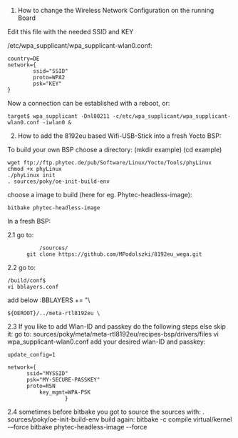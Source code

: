 
1. How to change the Wireless Network Configuration on the running Board
      

Edit this file with the needed SSID and KEY

/etc/wpa_supplicant/wpa_supplicant-wlan0.conf:

	country=DE
	network={
    		ssid="SSID"
    		proto=WPA2
    		psk="KEY"
	}

Now a connection can be established with a reboot, or:

	target$ wpa_supplicant -Dnl80211 -c/etc/wpa_supplicant/wpa_supplicant-wlan0.conf -iwlan0 &

2. How to add the 8192eu based Wifi-USB-Stick into a fresh Yocto BSP:


To build your own BSP choose a directory: (mkdir example) (cd example)

	wget ftp://ftp.phytec.de/pub/Software/Linux/Yocto/Tools/phyLinux
	chmod +x phyLinux 
	./phyLinux init
	. sources/poky/oe-init-build-env
choose a image to build (here for eg. Phytec-headless-image):

	bitbake phytec-headless-image

In a fresh BSP: 

2.1 go to:

              /sources/
	      git clone https://github.com/MPodolszki/8192eu_wega.git 

	
2.2 go to:
	
	/build/conf$  
	vi bblayers.conf

add below :BBLAYERS += "\
	
	${OEROOT}/../meta-rtl8192eu \

2.3 If you like to add Wlan-ID and passkey do the following steps else skip it:
go to:
	sources/poky/meta/meta-rtl8192eu/recipes-bsp/drivers/files
	vi wpa_supplicant-wlan0.conf
add your desired wlan-ID and passkey:

	update_config=1

	network={
  	      ssid="MYSSID"
	      psk="MY-SECURE-PASSKEY"
	      proto=RSN
    	      key_mgmt=WPA-PSK
                      }
2.4 sometimes before bitbake you got to source the sources with:
	. sources/poky/oe-init-build-env
build again:
	bitbake -c compile virtual/kernel -–force
	bitbake phytec-headless-image --force

